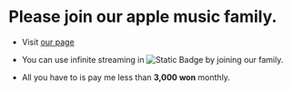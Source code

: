 # Please join our apple music family.

- Visit [our page](https://sweetandsourkiss.github.io/apple-music/)
- You can use infinite streaming in
  ![Static Badge](https://img.shields.io/badge/apple-music?style=flat-square&logo=applemusic&logoColor=%23FA243C&color=black)
  by joining our family.

- All you have to is pay me less than **3,000 won** monthly.
